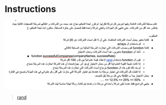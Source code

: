 # Instructions  

![alt text](assets/instructions.png)

> [rand](https://www.w3schools.com/php/func_math_rand.asp)